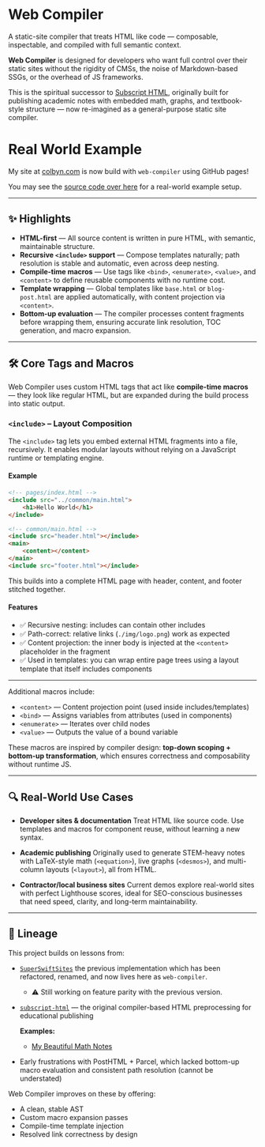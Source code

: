 # Web Compiler

A static-site compiler that treats HTML like code — composable, inspectable, and compiled with full semantic context.

**Web Compiler** is designed for developers who want full control over their static sites without the rigidity of CMSs, the noise of Markdown-based SSGs, or the overhead of JS frameworks.

This is the spiritual successor to [Subscript HTML](https://github.com/subscript-publishing/subscript-html), originally built for publishing academic notes with embedded math, graphs, and textbook-style structure — now re-imagined as a general-purpose static site compiler.

# Real World Example

My site at [colbyn.com](https://colbyn.com) is now build with `web-compiler` using GitHub pages!

You may see the [source code over here](https://github.com/colbyn/ColbynDotCom) for a real-world example setup.

---

## ✨ Highlights

* **HTML-first** — All source content is written in pure HTML, with semantic, maintainable structure.
* **Recursive `<include>` support** — Compose templates naturally; path resolution is stable and automatic, even across deep nesting.
* **Compile-time macros** — Use tags like `<bind>`, `<enumerate>`, `<value>`, and `<content>` to define reusable components with no runtime cost.
* **Template wrapping** — Global templates like `base.html` or `blog-post.html` are applied automatically, with content projection via `<content>`.
* **Bottom-up evaluation** — The compiler processes content fragments before wrapping them, ensuring accurate link resolution, TOC generation, and macro expansion.

---

## 🛠 Core Tags and Macros

Web Compiler uses custom HTML tags that act like **compile-time macros** — they look like regular HTML, but are expanded during the build process into static output.

### `<include>` – Layout Composition

The `<include>` tag lets you embed external HTML fragments into a file, recursively. It enables modular layouts without relying on a JavaScript runtime or templating engine.

#### Example

```html
<!-- pages/index.html -->
<include src="../common/main.html">
    <h1>Hello World</h1>
</include>

<!-- common/main.html -->
<include src="header.html"></include>
<main>
    <content></content>
</main>
<include src="footer.html"></include>
```

This builds into a complete HTML page with header, content, and footer stitched together.

#### Features

* ✅ Recursive nesting: includes can contain other includes
* ✅ Path-correct: relative links (`./img/logo.png`) work as expected
* ✅ Content projection: the inner body is injected at the `<content>` placeholder in the fragment
* ✅ Used in templates: you can wrap entire page trees using a layout template that itself includes components

---

Additional macros include:

* `<content>` — Content projection point (used inside includes/templates)
* `<bind>` — Assigns variables from attributes (used in components)
* `<enumerate>` — Iterates over child nodes
* `<value>` — Outputs the value of a bound variable

These macros are inspired by compiler design: **top-down scoping + bottom-up transformation**, which ensures correctness and composability without runtime JS.

---

## 🔍 Real-World Use Cases

* **Developer sites & documentation**
  Treat HTML like source code. Use templates and macros for component reuse, without learning a new syntax.

* **Academic publishing**
  Originally used to generate STEM-heavy notes with LaTeX-style math (`<equation>`), live graphs (`<desmos>`), and multi-column layouts (`<layout>`), all from HTML.

* **Contractor/local business sites**
  Current demos explore real-world sites with perfect Lighthouse scores, ideal for SEO-conscious businesses that need speed, clarity, and long-term maintainability.

---

## 🧬 Lineage

This project builds on lessons from:

* [`SuperSwiftSites`](https://github.com/SuperSwiftDev/SuperSwiftSites) the previous implementation which has been refactored, renamed, and now lives here as `web-compiler`.
  - ⚠️ Still working on feature parity with the previous version.
* [`subscript-html`](https://github.com/subscript-publishing/subscript-html) — the original compiler-based HTML preprocessing for educational publishing
  
  **Examples:**
  - [My Beautiful Math Notes](https://colbyn.github.io/school-notes-spring-2020/)
* Early frustrations with PostHTML + Parcel, which lacked bottom-up macro evaluation and consistent path resolution (cannot be understated)

Web Compiler improves on these by offering:

* A clean, stable AST
* Custom macro expansion passes
* Compile-time template injection
* Resolved link correctness by design
